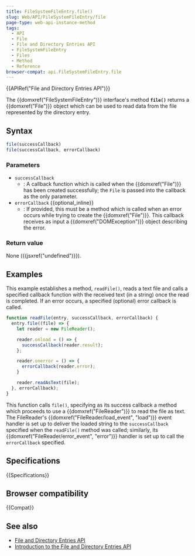 ```yaml
---
title: FileSystemFileEntry.file()
slug: Web/API/FileSystemFileEntry/file
page-type: web-api-instance-method
tags:
  - API
  - File
  - File and Directory Entries API
  - FileSystemFileEntry
  - Files
  - Method
  - Reference
browser-compat: api.FileSystemFileEntry.file
---
```


{{APIRef("File and Directory Entries API")}}

The {{domxref("FileSystemFileEntry")}} interface's method
**`file()`** returns a
{{domxref("File")}} object which can be used to read data from the file represented by
the directory entry.

## Syntax

```js
file(successCallback)
file(successCallback, errorCallback)
```

### Parameters

- `successCallback`
  - : A callback function which is called when the {{domxref("File")}} has been created
    successfully; the `File` is passed into the callback as the only parameter.
- `errorCallback` {{optional_inline}}
  - : If provided, this must be a method which is called when an error occurs while trying
    to create the {{domxref("File")}}. This callback receives as input a
    {{domxref("DOMException")}} object describing the error.

### Return value

None ({{jsxref("undefined")}}).

## Examples

This example establishes a method, `readFile()`, reads a text file and calls
a specified callback function with the received text (in a string)
once the read is completed. If an error occurs, a specified (optional) error callback is
called.

```js
function readFile(entry, successCallback, errorCallback) {
  entry.file((file) => {
    let reader = new FileReader();

    reader.onload = () => {
      successCallback(reader.result);
    };

    reader.onerror = () => {
      errorCallback(reader.error);
    }

    reader.readAsText(file);
  }, errorCallback);
}
```

This function calls `file()`, specifying as its success callback a method
which proceeds to use a {{domxref("FileReader")}} to read the file as text. The
FileReader's {{domxref("FileReader/load_event", "load")}} event handler is set up to deliver the loaded string to
the `successCallback` specified when the `readFile()` method was
called; similarly, its {{domxref("FileReader/error_event", "error")}} handler is set up to call the
`errorCallback` specified.

## Specifications

{{Specifications}}

## Browser compatibility

{{Compat}}

## See also

- [File and Directory Entries API](/en-US/docs/Web/API/File_and_Directory_Entries_API)
- [Introduction to the File and Directory Entries API](/en-US/docs/Web/API/File_and_Directory_Entries_API/Introduction)
